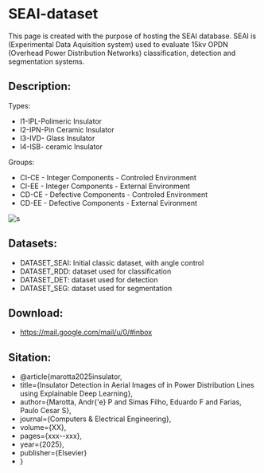 # SEAI-dataset

This page is created with the purpose of hosting the SEAI database.
SEAI is (Experimental Data Aquisition system) used to evaluate 15kv OPDN (Overhead Power Distribution Networks) classification, detection and segmentation systems.  

## Description:

Types:
* I1-IPL-Polimeric Insulator
* I2-IPN-Pin Ceramic Insulator
* I3-IVD- Glass Insulator
* I4-ISB- ceramic Insulator

Groups:
* CI-CE - Integer Components - Controled Environment
* CI-EE - Integer Components - External Environment
* CD-CE - Defective Components - Controled Environment
* CD-EE - Defective Components - External Evironment


![s](https://github.com/andremarotta/seai-dataset/assets/55545244/3bb80d01-53dc-4506-8677-5d84ac7c9404)

## Datasets:
* DATASET_SEAI: Initial classic dataset, with angle control 
* DATASET_RDD: dataset used for classification 
* DATASET_DET: dataset used for detection
* DATASET_SEG: dataset used for segmentation

##  Download:
* https://mail.google.com/mail/u/0/#inbox

##  Sitation:
* @article{marotta2025insulator,
* title={Insulator Detection in Aerial Images of in Power Distribution Lines using Explainable Deep Learning},
* author={Marotta, Andr{\'e} P and Simas Filho, Eduardo F and Farias, Paulo Cesar S},
* journal={Computers \& Electrical Engineering},
* volume={XX},
* pages={xxx--xxx},
* year={2025},
* publisher={Elsevier}
* }



